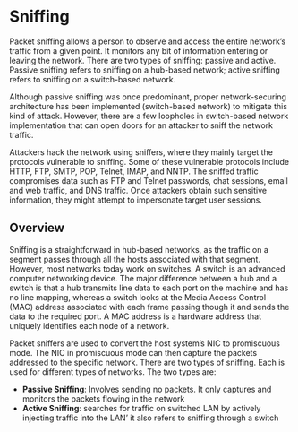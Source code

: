 # Sniffing

Packet sniffing allows a person to observe and access the entire network’s traffic from a given point. It monitors any bit of information entering or leaving the network. There are two types of sniffing: passive and active. Passive sniffing refers to sniffing on a hub-based network; active sniffing refers to sniffing on a switch-based network.

Although passive sniffing was once predominant, proper network-securing architecture has been implemented (switch-based network) to mitigate this kind of attack. However, there are a few loopholes in switch-based network implementation that can open doors for an attacker to sniff the network traffic.

Attackers hack the network using sniffers, where they mainly target the protocols vulnerable to sniffing. Some of these vulnerable protocols include HTTP, FTP, SMTP, POP, Telnet, IMAP, and NNTP. The sniffed traffic compromises data such as FTP and Telnet passwords, chat sessions, email and web traffic, and DNS traffic. Once attackers obtain such sensitive information, they might attempt to impersonate target user sessions.

## Overview

Sniffing is a straightforward in hub-based networks, as the traffic on a segment passes through all the hosts associated with that segment. However, most networks today work on switches. A switch is an advanced computer networking device. The major difference between a hub and a switch is that a hub transmits line data to each port on the machine and has no line mapping, whereas a switch looks at the Media Access Control (MAC) address associated with each frame passing though it and sends the data to the required port. A MAC address is a hardware address that uniquely identifies each node of a network.

Packet sniffers are used to convert the host system’s NIC to promiscuous mode. The NIC in promiscuous mode can then capture the packets addressed to the specific network. There are two types of sniffing. Each is used for different types of networks. The two types are:

* **Passive Sniffing**: Involves sending no packets. It only captures and monitors the packets flowing in the network
* **Active Sniffing**: searches for traffic on switched LAN by actively injecting traffic into the LAN’ it also refers to sniffing through a switch

